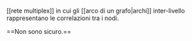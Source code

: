 [[rete multiplex]] in cui gli [[arco di un grafo|archi]] inter-livello rappresentano le correlazioni tra i nodi.

==Non sono sicuro.==

